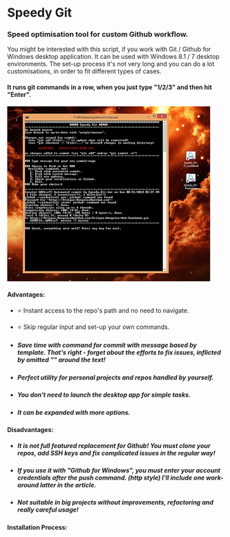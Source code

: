 Speedy Git
==========

### Speed optimisation tool for custom Github workflow.

You might be interested with this script, if you work with Git / Github for Windows desktop application. It can be used with Windows 8.1 / 7 desktop environments. The set-up process it's not very long and you can do a lot customisations, in order to fit different types of cases.

#### It runs git commands in a row, when you just type "1/2/3" and then hit "Enter".

<a href="https://raw.githubusercontent.com/NIO-Design/Batch-Scripts/master/Speedy-Git/Assets/speedy_full.jpg" target="_blank">
<img src="Assets/speedy_small.jpg" title="Click to view" /></a>

#### Advantages:

-  :star: Instant access to the repo's path and no need to navigate.

-  :star: Skip regular input and set-up your own commands.

-  ##### Save time with command for commit with message based by template. That's right - forget about the efforts to fix issues, inflicted by omitted "" around the text!

-  ##### Perfect utility for personal projects and repos handled by yourself.

-  ##### You don't need to launch the desktop app for simple tasks.

-  ##### It can be expanded with more options.

#### Disadvantages:

-  ##### It is not full featured replacement for Github! You must clone your repos, add SSH keys and fix __complicated issues__ in the regular way!

-  ##### If you use it with __"Github for Windows"__, you must enter your account credentials after the push command. (http style) I'll include one work-around latter in the article.

-  ##### Not suitable in __big projects__ without improvements, refactoring and really __careful usage!__


#### Installation Process: